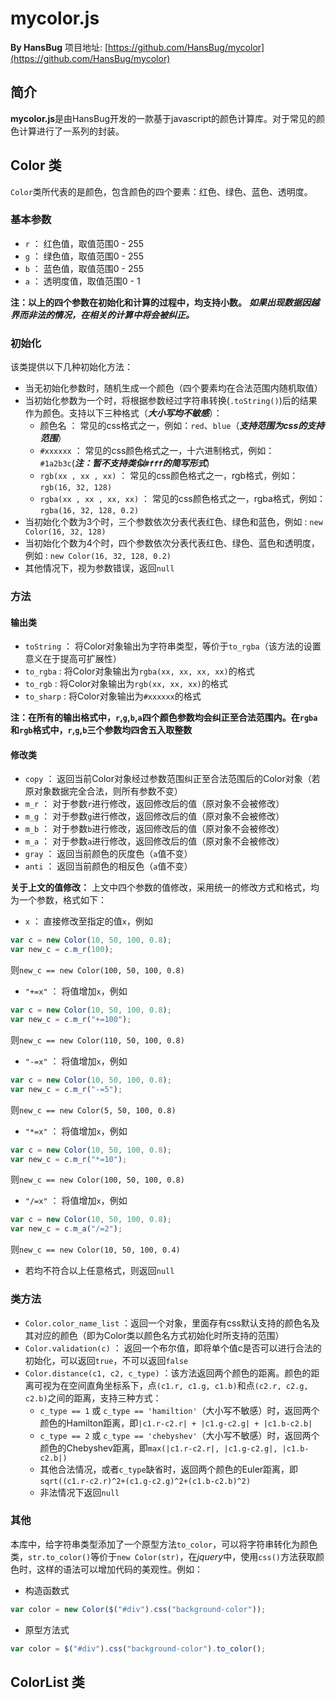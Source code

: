 # mycolor.js

**By HansBug** 项目地址: [https://github.com/HansBug/mycolor](https://github.com/HansBug/mycolor)

## 简介
**mycolor.js**是由HansBug开发的一款基于javascript的颜色计算库。对于常见的颜色计算进行了一系列的封装。

## Color 类

`Color`类所代表的是颜色，包含颜色的四个要素：红色、绿色、蓝色、透明度。

### 基本参数
* `r` ： 红色值，取值范围0 - 255
* `g` ： 绿色值，取值范围0 - 255
* `b` ： 蓝色值，取值范围0 - 255
* `a` ： 透明度值，取值范围0 - 1

**注：以上的四个参数在初始化和计算的过程中，均支持小数。** ***如果出现数据因越界而非法的情况，在相关的计算中将会被纠正。***

### 初始化
该类提供以下几种初始化方法：
* 当无初始化参数时，随机生成一个颜色（四个要素均在合法范围内随机取值）
* 当初始化参数为一个时，将根据参数经过字符串转换(`.toString()`)后的结果作为颜色。支持以下三种格式（***大小写均不敏感***）：
	* 颜色名 ： 常见的css格式之一，例如：`red`、`blue`（***支持范围为css的支持范围***）
	* `#xxxxxx` ： 常见的css颜色格式之一，十六进制格式，例如：`#1a2b3c`(***注：暂不支持类似`#fff`的简写形式***)
	* `rgb(xx , xx , xx)` ： 常见的css颜色格式之一，rgb格式，例如：`rgb(16, 32, 128)`
	* `rgba(xx , xx , xx, xx)` ： 常见的css颜色格式之一，rgba格式，例如：`rgba(16, 32, 128, 0.2)`
* 当初始化个数为3个时，三个参数依次分表代表红色、绿色和蓝色，例如 : `new Color(16, 32, 128)`
* 当初始化个数为4个时，四个参数依次分表代表红色、绿色、蓝色和透明度，例如 : `new Color(16, 32, 128, 0.2)`
* 其他情况下，视为参数错误，返回`null`

### 方法
#### 输出类
* `toString` ： 将Color对象输出为字符串类型，等价于`to_rgba`（该方法的设置意义在于提高可扩展性）
* `to_rgba` : 将Color对象输出为`rgba(xx, xx, xx, xx)`的格式
* `to_rgb` : 将Color对象输出为`rgb(xx, xx, xx)`的格式
* `to_sharp` : 将Color对象输出为`#xxxxxx`的格式

**注：在所有的输出格式中，`r`,`g`,`b`,`a`四个颜色参数均会纠正至合法范围内。在`rgba`和`rgb`格式中，`r`,`g`,`b`三个参数均四舍五入取整数**

#### 修改类
* `copy` ： 返回当前Color对象经过参数范围纠正至合法范围后的Color对象（若原对象数据完全合法，则所有参数不变）
* `m_r` ： 对于参数`r`进行修改，返回修改后的值（原对象不会被修改）
* `m_g` ： 对于参数`g`进行修改，返回修改后的值（原对象不会被修改）
* `m_b` ： 对于参数`b`进行修改，返回修改后的值（原对象不会被修改）
* `m_a` ： 对于参数`a`进行修改，返回修改后的值（原对象不会被修改）
* `gray` ： 返回当前颜色的灰度色（`a`值不变）
* `anti` ： 返回当前颜色的相反色（`a`值不变）

**关于上文的值修改：**
上文中四个参数的值修改，采用统一的修改方式和格式，均为一个参数，格式如下：
* `x` ： 直接修改至指定的值`x`，例如
```javascript
var c = new Color(10, 50, 100, 0.8);
var new_c = c.m_r(100);
```
则`new_c == new Color(100, 50, 100, 0.8)`

* `"+=x"` ： 将值增加`x`，例如
```javascript
var c = new Color(10, 50, 100, 0.8);
var new_c = c.m_r("+=100");
```
则`new_c == new Color(110, 50, 100, 0.8)`

* `"-=x"` ： 将值增加`x`，例如
```javascript
var c = new Color(10, 50, 100, 0.8);
var new_c = c.m_r("-=5");
```
则`new_c == new Color(5, 50, 100, 0.8)`

* `"*=x"` ： 将值增加`x`，例如
```javascript
var c = new Color(10, 50, 100, 0.8);
var new_c = c.m_r("*=10");
```
则`new_c == new Color(100, 50, 100, 0.8)`

* `"/=x"` ： 将值增加`x`，例如
```javascript
var c = new Color(10, 50, 100, 0.8);
var new_c = c.m_a("/=2");
```
则`new_c == new Color(10, 50, 100, 0.4)`

* 若均不符合以上任意格式，则返回`null`

### 类方法
* `Color.color_name_list` ：返回一个对象，里面存有css默认支持的颜色名及其对应的颜色（即为Color类以颜色名方式初始化时所支持的范围）
* `Color.validation(c)` ： 返回一个布尔值，即将单个值c是否可以进行合法的初始化，可以返回`true`，不可以返回`false`
* `Color.distance(c1, c2, c_type)` ：该方法返回两个颜色的距离。颜色的距离可视为在空间直角坐标系下，点`(c1.r, c1.g, c1.b)`和点`(c2.r, c2.g, c2.b)`之间的距离，支持三种方式：
	* `c_type == 1` 或 `c_type == 'hamiltion'`（大小写不敏感）时，返回两个颜色的Hamilton距离，即`|c1.r-c2.r| + |c1.g-c2.g| + |c1.b-c2.b|`
	* `c_type == 2` 或 `c_type == 'chebyshev'`（大小写不敏感）时，返回两个颜色的Chebyshev距离，即`max(|c1.r-c2.r|, |c1.g-c2.g|, |c1.b-c2.b|)`
	* 其他合法情况，或者`c_type`缺省时，返回两个颜色的Euler距离，即`sqrt((c1.r-c2.r)^2+(c1.g-c2.g)^2+(c1.b-c2.b)^2)`
	* 非法情况下返回`null`


### 其他
本库中，给字符串类型添加了一个原型方法`to_color`，可以将字符串转化为颜色类，`str.to_color()`等价于`new Color(str)`，在*jquery*中，使用`css()`方法获取颜色时，这样的语法可以增加代码的美观性。例如：
* 构造函数式
```javascript
var color = new Color($("#div").css("background-color"));
```

* 原型方法式
```javascript
var color = $("#div").css("background-color").to_color();
```


## ColorList 类


